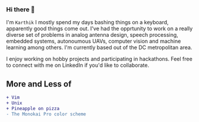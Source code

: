 ### Hi there 👋

<!--
**kar-thik/kar-thik** is a ✨ _special_ ✨ repository because its `README.md` (this file) appears on your GitHub profile.

Here are some ideas to get you started:

- 🔭 I’m currently working on ...
- 🌱 I’m currently learning ...
- 👯 I’m looking to collaborate on ...
- 🤔 I’m looking for help with ...
- 💬 Ask me about ...
- 📫 How to reach me: ...
- 😄 Pronouns: ...
- ⚡ Fun fact: ...
-->

I'm `Karthik` I mostly spend my days bashing things on a keyboard, apparently good things come out. I've had the opprtunity to work on a really diverse set of problems in analog antenna design, speech processing, embedded systems, autonoumous UAVs, computer vision and machine learning among others. I'm currently based out of the DC metropolitan area.

I enjoy working on hobby projects and participating in hackathons. Feel free to connect with me on LinkedIn if you'd like to collaborate. 

## More and Less of

```diff
+ Vim
+ Unix
+ Pineapple on pizza 
- The Monokai Pro color scheme
```

